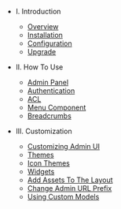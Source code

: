 - I. Introduction
    - [Overview](README.md)
    - [Installation](installation.md)
    - [Configuration](configuration.md)
    - [Upgrade](upgrade.md)

- II. How To Use
    - [Admin Panel](admin-panel.md)
    - [Authentication](admin-authentication.md)
    - [ACL](acl.md)
    - [Menu Component](menu.md)
    - [Breadcrumbs](breadcrumbs.md) 

- III. Customization
    - [Customizing Admin UI](customize-admin-ui.md)
    - [Themes](themes.md)
    - [Icon Themes](icon-themes.md)
    - [Widgets](widgets.md)
    - [Add Assets To The Layout](assets.md)
    - [Change Admin URL Prefix](change-url-prefix.md)
    - [Using Custom Models](models.md)
